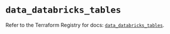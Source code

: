 # `data_databricks_tables`

Refer to the Terraform Registry for docs: [`data_databricks_tables`](https://registry.terraform.io/providers/databricks/databricks/1.61.0/docs/data-sources/tables).
